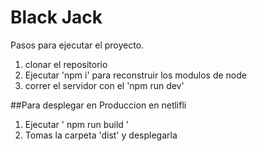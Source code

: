 # Black Jack

Pasos para ejecutar el proyecto.

1. clonar el repositorio
2. Ejecutar 'npm i' para reconstruir los modulos de node
3. correr el servidor con el 'npm run dev'

##Para desplegar en Produccion en netlifli

1. Ejecutar ' npm run build '
2. Tomas la carpeta 'dist' y desplegarla